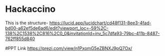 # Hackaccino
This is the structure- https://lucid.app/lucidchart/cd48f131-8ee3-4fad-bd00-a62ef5de6ad6/edit?viewport_loc=-59%2C-138%2C1538%2C816%2C0_0&invitationId=inv_5c7dfa93-79bc-411b-8487-762ff855d840





#PPT Link
https://prezi.com/view/n1PxomG5eZBNXJ9pQ7Ox/
